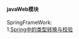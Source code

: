 #### javaWeb模块  
SpringFrameWork:  
1.[Spring中的类型转换与校验](src/main/java/springframework/propertyeditorsupport/Spring中的类型转换与校验.MD)